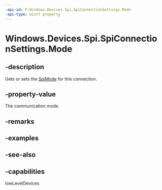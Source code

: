 ----api-id: P:Windows.Devices.Spi.SpiConnectionSettings.Mode
-api-type: winrt property
---<!-- Property syntaxpublic Windows.Devices.Spi.SpiMode Mode { get;  set; }--># Windows.Devices.Spi.SpiConnectionSettings.Mode## -descriptionGets or sets the [SpiMode](spimode.md) for this connection.## -property-valueThe communication mode.## -remarks## -examples## -see-also## -capabilitieslowLevelDevices